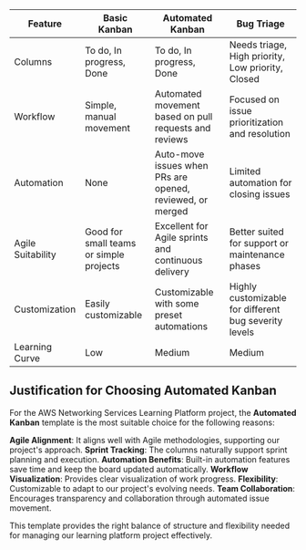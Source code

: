 | Feature | Basic Kanban | Automated Kanban | Bug Triage |
|---------|--------------|-------------------|------------|
| Columns | To do, In progress, Done | To do, In progress, Done | Needs triage, High priority, Low priority, Closed |
| Workflow | Simple, manual movement | Automated movement based on pull requests and reviews | Focused on issue prioritization and resolution |
| Automation | None | Auto-move issues when PRs are opened, reviewed, or merged | Limited automation for closing issues |
| Agile Suitability | Good for small teams or simple projects | Excellent for Agile sprints and continuous delivery | Better suited for support or maintenance phases |
| Customization | Easily customizable | Customizable with some preset automations | Highly customizable for different bug severity levels |
| Learning Curve | Low | Medium | Medium |

## Justification for Choosing Automated Kanban

For the AWS Networking Services Learning Platform project, the **Automated Kanban** template is the most suitable choice for the following reasons:

**Agile Alignment**: It aligns well with Agile methodologies, supporting our project's approach.
**Sprint Tracking**: The columns naturally support sprint planning and execution.
**Automation Benefits**: Built-in automation features save time and keep the board updated automatically.
**Workflow Visualization**: Provides clear visualization of work progress.
**Flexibility**: Customizable to adapt to our project's evolving needs.
**Team Collaboration**: Encourages transparency and collaboration through automated issue movement.

This template provides the right balance of structure and flexibility needed for managing our learning platform project effectively.
